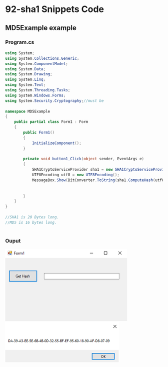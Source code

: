 # 92-sha1 Snippets Code

## MD5Example example

### Program.cs

```c#
using System;
using System.Collections.Generic;
using System.ComponentModel;
using System.Data;
using System.Drawing;
using System.Linq;
using System.Text;
using System.Threading.Tasks;
using System.Windows.Forms;
using System.Security.Cryptography;//must be

namespace MD5Example
{
    public partial class Form1 : Form
    {
        public Form1()
        {
            InitializeComponent();
        }

        private void button1_Click(object sender, EventArgs e)
        {
            SHA1CryptoServiceProvider sha1 = new SHA1CryptoServiceProvider();
            UTF8Encoding utf8 = new UTF8Encoding();
            MessageBox.Show(BitConverter.ToString(sha1.ComputeHash(utf8.GetBytes(textBox1.Text))));


        }
    }
}

//SHA1 is 20 Bytes long.
//MD5 is 16 bytes long.



```

### Ouput

![MD5Example](media/1.png)
![MD5Example](media/2.png)
